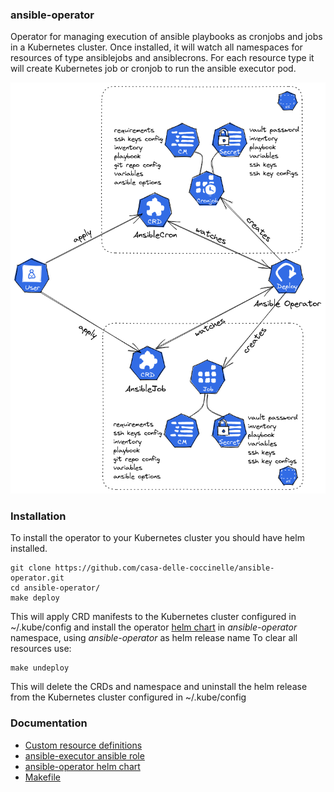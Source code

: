 
### ansible-operator
Operator for managing execution of ansible playbooks as cronjobs and jobs in a Kubernetes cluster. Once installed, it will watch all namespaces for resources of type ansiblejobs and ansiblecrons. For each resource type it will create Kubernetes job or cronjob to run the ansible executor pod.

<picture>
  <source media="(prefers-color-scheme: dark)" srcset="./images/overview-dark.png">
  <source media="(prefers-color-scheme: light)" srcset="./images/overview-light.png">
  <img alt="Switch image." src="./images/overview-light.png">
</picture>

### Installation
To install the operator to your Kubernetes cluster you should have helm installed.

    git clone https://github.com/casa-delle-coccinelle/ansible-operator.git
    cd ansible-operator/
    make deploy
This will apply CRD manifests to the Kubernetes cluster configured in ~/.kube/config and install the operator [helm chart](../helm_chart/ansible-operator) in *ansible-operator* namespace, using *ansible-operator* as helm release name
To clear all resources use:

    make undeploy
This will delete the CRDs and namespace and uninstall the helm release from the Kubernetes cluster configured in ~/.kube/config

### Documentation
* [Custom resource definitions](./CRDS.md)
* [ansible-executor ansible role](./ANSIBLE_EXECUTOR.md)
* [ansible-operator helm chart](./HELM_CHART.md)
* [Makefile](./MAKEFILE.md)
